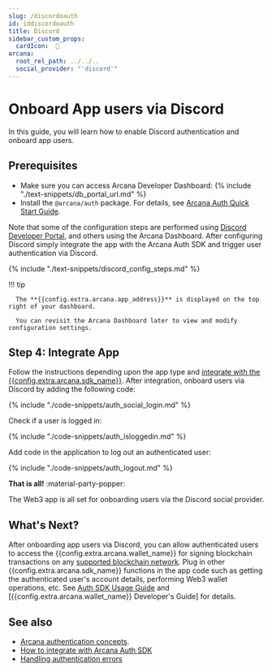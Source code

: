 ```yaml
---
slug: /discordoauth
id: iddiscordoauth
title: Discord
sidebar_custom_props:
  cardIcon:  🤝
arcana:
  root_rel_path: ../../..
  social_provider: "'discord'"
---
```


# Onboard App users via Discord

In this guide, you will learn how to enable Discord authentication and onboard app users.

## Prerequisites

* Make sure you can access Arcana Developer Dashboard: {% include "./text-snippets/db_portal_url.md" %}
* Install the `@arcana/auth` package. For details, see [Arcana Auth Quick Start Guide]({{page.meta.arcana.root_rel_path}}/walletsdk/wallet_qs.md).

Note that some of the configuration steps are performed using [Discord Developer Portal](https://discord.com/developers/applications), and others using the Arcana Dashboard. After configuring Discord simply integrate the app with the Arcana Auth SDK and trigger user authentication via Discord.

{% include "./text-snippets/discord_config_steps.md" %}

!!! tip

      The **{{config.extra.arcana.app_address}}** is displayed on the top right of your dashboard.

      You can revisit the Arcana Dashboard later to view and modify configuration settings. 
      
## Step 4: Integrate App

Follow the instructions depending upon the app type and [integrate with the {{config.extra.arcana.sdk_name}}]({{page.meta.arcana.root_rel_path}}/howto/integrate_auth/index.md). After integration, onboard users via Discord by adding the following code:

{% include "./code-snippets/auth_social_login.md" %}

Check if a user is logged in:

{% include "./code-snippets/auth_isloggedin.md" %}

Add code in the application to log out an authenticated user:

{% include "./code-snippets/auth_logout.md" %}

**That is all!**  :material-party-popper:

The Web3 app is all set for onboarding users via the Discord social provider. 

## What's Next?

After onboarding app users via Discord, you can allow authenticated users to access the {{config.extra.arcana.wallet_name}} for signing blockchain transactions on any [supported blockchain network]({{page.meta.arcana.root_rel_path}}/state_of_the_ntwk.md#supported-blockchains). Plug in other {{config.extra.arcana.sdk_name}} functions in the app code such as getting the authenticated user's account details, performing Web3 wallet operations, etc. See [Auth SDK Usage Guide]({{page.meta.arcana.root_rel_path}}/walletsdk/wallet_usage.md) and [{{config.extra.arcana.wallet_name}} Developer's Guide] for details.

## See also

* [Arcana authentication concepts]({{page.meta.arcana.root_rel_path}}/concepts/authtype/arcanaauth.md).
* [How to integrate with Arcana Auth SDK]({{page.meta.arcana.root_rel_path}}/howto/integrate_auth/index.md)
* [Handling authentication errors]({{page.meta.arcana.root_rel_path}}/walletsdk/wallet_err.md)